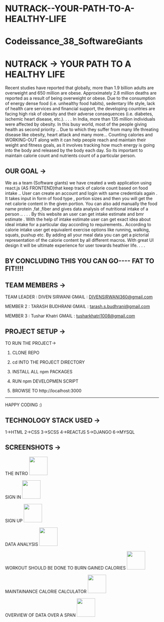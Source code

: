 # NUTRACK--YOUR-PATH-TO-A-HEALTHY-LIFE

# Codeissance_38_SoftwareGiants
# NUTRACK -> YOUR PATH TO A HEALTHY LIFE

Recent studies have reported that globally, more than 1.9 billion adults are overweight and 650 million are obese. Approximately 2.8 million deaths are reported as a result of being overweight or obese. 
Due to the consumption of energy dense food (i.e. unhealthy food habits), sedentary life style, lack of health care services and financial support, the developing countries are facing high risk of obesity and their adverse consequences (i.e. diabetes, ischemic heart disease, etc.). 
.
.
.
In India, more than 135 million individuals were affected by obesity. In this busy world, most of the people giving health as second priority .. Due to which they suffer from many life threating disease like obesity, heart attack and many more... 
Counting calories and WORKING-OUT along with it can help people reach and maintain their weight and fitness goals, as it involves tracking how much energy is going into the body and released by the body each day. 
So its important to maintain calorie count and nutrients count of a particular person. 

## OUR GOAL ->

We as a team (Software giants) we have created a web application using react.js (AS FRONTEND)that keep track of calorie count based on food intake ..
User can create an account and login with same credentials again .
It takes input in form of food type , portion sizes and then you will get the net calorie content in the given portion.
You can also add manually the food name protein ,fat ,fiber and gives data analysis of nutritional intake of a person .. 
.
.
.
By this website an user can get intake estimate and bmr estimate .
With the help of intake estimate user  can get exact idea about ideal intake for a particular day according to requirements..
According to calorie intake user get equivalent exercise options like running, walking, squats,  pushup etc.
By adding all your meal data you can get a pictorial representation of the calorie content by all different macros.
With great UI design it will be ultimate experience for user towards heathier life.
.
.
.

BY CONCLUDING THIS YOU CAN GO----  FAT TO FIT!!!!
----------------------------------------------------------------


## TEAM MEMBERS ->

TEAM LEADER : DIVEN SIRWANI
GMAIL : DIVENSIRWANI360@gmail.com

MEMBER 2 : TARASH BUDHRANI
GMAIL : tarash.s.budhrani@gmail.com

MEMBER 3 : Tushar Khatri
GMAIL : tusharkhatri1008@gmail.com


## PROJECT SETUP ->

TO RUN THE PROJECT->

1) CLONE REPO

2) cd INTO THE PROJECT DIRECTORY

3) INSTALL ALL npm PACKAGES

4) RUN npm DEVELOPMEN SCRIPT

5) BROWSE TO http://localhost:3000

----------------------------------------------------------------

HAPPY CODING :)

## TECHNOLOGY STACK USED ->

1->HTML
2->CSS
3->SCSS
4->REACTJS
5->DJANGO
6->MYSQL

## SCREENSHOTS ->

THE INTRO
<img src="![image](https://user-images.githubusercontent.com/89686615/192068965-401300c7-f05e-412b-b799-46ec5310f341.png)" height="60" width="60" >

SIGN IN
<img src="![image](https://user-images.githubusercontent.com/89686615/192068990-2c9ff9d0-fb53-4d5a-be96-03d0bff948fc.png)" height="60" width="60" >

SIGN UP
<img src="![image](https://user-images.githubusercontent.com/89686615/192069011-ac378f9c-23b4-45e6-bd77-462b82c528ea.png)" height="60" width="60" >

DATA ANALYSIS
<img src="![image](https://user-images.githubusercontent.com/89686615/192069033-3fbb5a31-65e5-4963-9494-cd59f599de63.png)" height="60" width="60" >

WORKOUT SHOULD BE DONE TO BURN GAINED CALORIES
<img src="![image](https://user-images.githubusercontent.com/89686615/192069066-07edbdb2-c6c5-4e39-b1b9-ec83f1a86c90.png)" height="60" width="60" >

MAINTAINANCE CALORIE CALCULATOR
<img src="![image](https://user-images.githubusercontent.com/89686615/192069088-8f6f8556-1a6b-4142-ae79-58d026501fa4.png)" height="60" width="60" >

OVERVIEW OF DATA OVER A SPAN
<img src="![image](https://user-images.githubusercontent.com/89686615/192069113-d4a172b1-694d-41c0-b6d0-896216bd954c.png)" height="60" width="60" >
